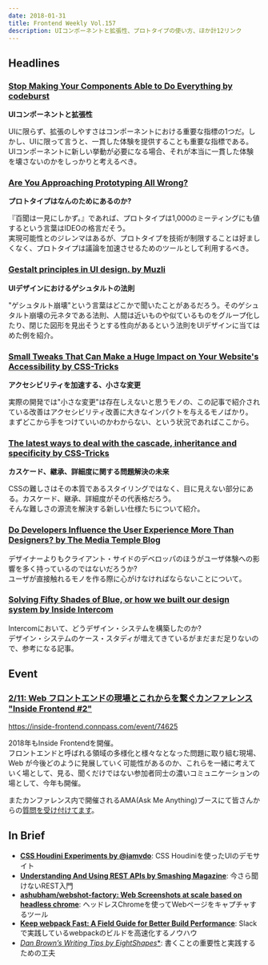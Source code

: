```yaml
---
date: 2018-01-31
title: Frontend Weekly Vol.157
description: UIコンポーネントと拡張性、プロトタイプの使い方、ほか計12リンク
---
```


## Headlines

### [Stop Making Your Components Able to Do Everything by codeburst](https://codeburst.io/stop-making-your-components-able-to-do-everything-9dbad62b1c0)

**UIコンポーネントと拡張性**

UIに限らず、拡張のしやすさはコンポーネントにおける重要な指標の1つだ。しかし、UIに限って言うと、一貫した体験を提供することも重要な指標である。  
UIコンポーネントに新しい挙動が必要になる場合、それが本当に一貫した体験を壊さないのかをしっかりと考えるべき。

### [Are You Approaching Prototyping All Wrong?](https://boagworld.com/usability/approaching-prototyping-wrong/)

**プロトタイプはなんのためにあるのか?**

『百聞は一見にしかず。』であれば、プロトタイプは1,000のミーティングにも値するという言葉はIDEOの格言だそう。  
実現可能性とのジレンマはあるが、プロトタイプを技術が制限することは好ましくなく、プロトタイプは議論を加速させるためのツールとして利用するべき。

### [Gestalt principles in UI design. by Muzli](https://medium.muz.li/gestalt-principles-in-ui-design-6b75a41e9965)

**UIデザインにおけるゲシュタルトの法則**

"ゲシュタルト崩壊"という言葉はどこかで聞いたことがあるだろう。そのゲシュタルト崩壊の元ネタである法則、人間は近いものや似ているものをグループ化したり、閉じた図形を見出そうとする性向があるという法則をUIデザインに当てはめた例を紹介。

### [Small Tweaks That Can Make a Huge Impact on Your Website's Accessibility by CSS-Tricks](https://css-tricks.com/small-tweaks-can-make-huge-impact-websites-accessibility/)

**アクセシビリティを加速する、小さな変更**

実際の開発では"小さな変更"は存在しえないと思うモノの、この記事で紹介されている改善はアクセシビリティ改善に大きなインパクトを与えるモノばかり。  
まずどこから手をつけていいのかわからない、という状況であればここから。

### [The latest ways to deal with the cascade, inheritance and specificity by CSS-Tricks](https://css-tricks.com/latest-ways-deal-cascade-inheritance-specificity/)

**カスケード、継承、詳細度に関する問題解決の未来**

CSSの難しさはその本質であるスタイリングではなく、目に見えない部分にある。カスケード、継承、詳細度がその代表格だろう。  
そんな難しさの源流を解決する新しい仕様たちについて紹介。

### [Do Developers Influence the User Experience More Than Designers? by The Media Temple Blog](http://mediatemple.net/blog/tips/developers-influence-user-experience-designers/)

デザイナーよりもクライアント・サイドのデベロッパのほうがユーザ体験への影響を多く持っているのではないだろうか?  
ユーザが直接触れるモノを作る際に心がけなければならないことについて。

### [Solving Fifty Shades of Blue, or how we built our design system by Inside Intercom](https://blog.intercom.com/solving-fifty-shades-blue-built-design-system/)

Intercomにおいて、どうデザイン・システムを構築したのか?  
デザイン・システムのケース・スタディが増えてきているがまだまだ足りないので、参考になる記事。

## Event

### [2/11: Web フロントエンドの現場とこれからを繋ぐカンファレンス "Inside Frontend #2"](https://inside-frontend.connpass.com/event/74625)

https://inside-frontend.connpass.com/event/74625

2018年もInside Frontendを開催。  
フロントエンドと呼ばれる領域の多様化と様々なとなった問題に取り組む現場、Web が今後どのように発展していく可能性があるのか、これらを一緒に考えていく場として、見る、聞くだけではない参加者同士の濃いコミュニケーションの場として、今年も開催。

またカンファレンス内で開催されるAMA(Ask Me Anything)ブースにて皆さんからの[質問を受け付けてます](https://github.com/insidefrontend/issue2-ama)。

## In Brief

- [**CSS Houdini Experiments by @iamvdo**](https://lab.iamvdo.me/houdini/): CSS Houdiniを使ったUIのデモサイト
- [**Understanding And Using REST APIs by Smashing Magazine**](https://www.smashingmagazine.com/2018/01/understanding-using-rest-api/): 今さら聞けないREST入門
- [**ashubham/webshot-factory: Web Screenshots at scale based on headless chrome**](https://github.com/ashubham/webshot-factory): ヘッドレスChromeを使ってWebページをキャプチャするツール
- [**Keep webpack Fast: A Field Guide for Better Build Performance**](https://slack.engineering/keep-webpack-fast-a-field-guide-for-better-build-performance-f56a5995e8f1): Slackで実践しているwebpackのビルドを高速化するノウハウ
- [**Dan Brown’s Writing Tips* by EightShapes**](https://medium.com/eightshapes-llc/dan-browns-writing-tips-2c5efb7a9cfa): 書くことの重要性と実践するための工夫
